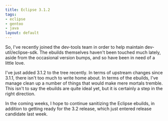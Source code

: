 ```yaml
--- 
title: Eclipse 3.1.2
tags: 
- eclipse
- gentoo
- java
layout: default
---
```

So, I've recently joined the dev-tools team in order to help maintain dev-util/eclipse-sdk. The ebuilds themselves haven't been touched much lately, aside from the occasional version bumps, and so have been in need of a little love.

I've just added 3.1.2 to the tree recently. In terms of upstream changes since 3.1.1, there isn't too much to write home about. In terms of the ebuilds, I've manage clean up a number of things that would make mere mortals tremble. This isn't to say the ebuilds are quite ideal yet, but it is certainly a step in the right direction.

In the coming weeks, I hope to continue sanitizing the Eclipse ebuilds, in addition to getting ready for the 3.2 release, which just entered release candidate last week.
